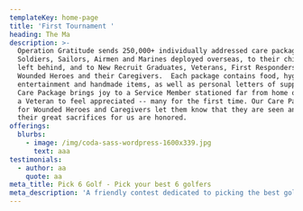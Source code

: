 ```yaml
---
templateKey: home-page
title: 'First Tournament '
heading: The Ma
description: >-
  Operation Gratitude sends 250,000+ individually addressed care packages to
  Soldiers, Sailors, Airmen and Marines deployed overseas, to their children
  left behind, and to New Recruit Graduates, Veterans, First Responders, and
  Wounded Heroes and their Caregivers.  Each package contains food, hygiene,
  entertainment and handmade items, as well as personal letters of support. A
  Care Package brings joy to a Service Member stationed far from home or enables
  a Veteran to feel appreciated -- many for the first time. Our Care Packages
  for Wounded Heroes and Caregivers let them know that they are seen and that
  their great sacrifices for us are honored.
offerings:
  blurbs:
    - image: /img/coda-sass-wordpress-1600x339.jpg
      text: aaa
testimonials:
  - author: aa
    quote: aa
meta_title: Pick 6 Golf - Pick your best 6 golfers
meta_description: 'A friendly contest dedicated to picking the best golfers in tournaments. '
---
```


